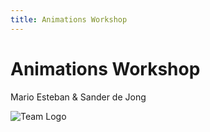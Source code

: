 ```yaml
---
title: Animations Workshop
---
```


# Animations Workshop
Mario Esteban 
<span class="text-xl">&</span>
Sander de Jong

<div class="flex justify-center">
<div class="w-40 mt-10">

![Team Logo](/frontx-logo.png)

</div>
</div>